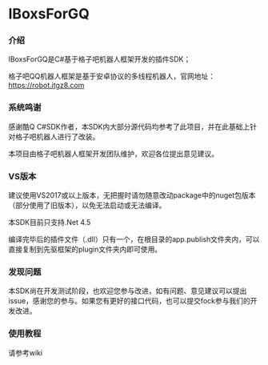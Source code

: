 # IBoxsForGQ

### 介绍

IBoxsForGQ是C#基于格子吧机器人框架开发的插件SDK；

格子吧QQ机器人框架是基于安卓协议的多线程机器人，官网地址：https://robot.itgz8.com



### 系统鸣谢

感谢酷Q C#SDK作者，本SDK内大部分源代码均参考了此项目，并在此基础上针对格子吧机器人进行了改装。

本项目由格子吧机器人框架开发团队维护，欢迎各位提出意见建议。



### VS版本

建议使用VS2017或以上版本，无把握时请勿随意改动package中的nuget包版本（部分使用了旧版本），以免无法启动或无法编译。

本SDK目前只支持.Net 4.5

编译完毕后的插件文件（.dll）只有一个，在根目录的app.publish文件夹内，可以直接复制到先驱框架的plugin文件夹内即可使用。



### 发现问题

本SDK尚在开发测试阶段，也欢迎您参与改进，如有问题、意见建议可以提出issue，感谢您的参与。如果您有更好的接口代码，也可以提交fock参与我们的开发改进。



### 使用教程

请参考wiki
